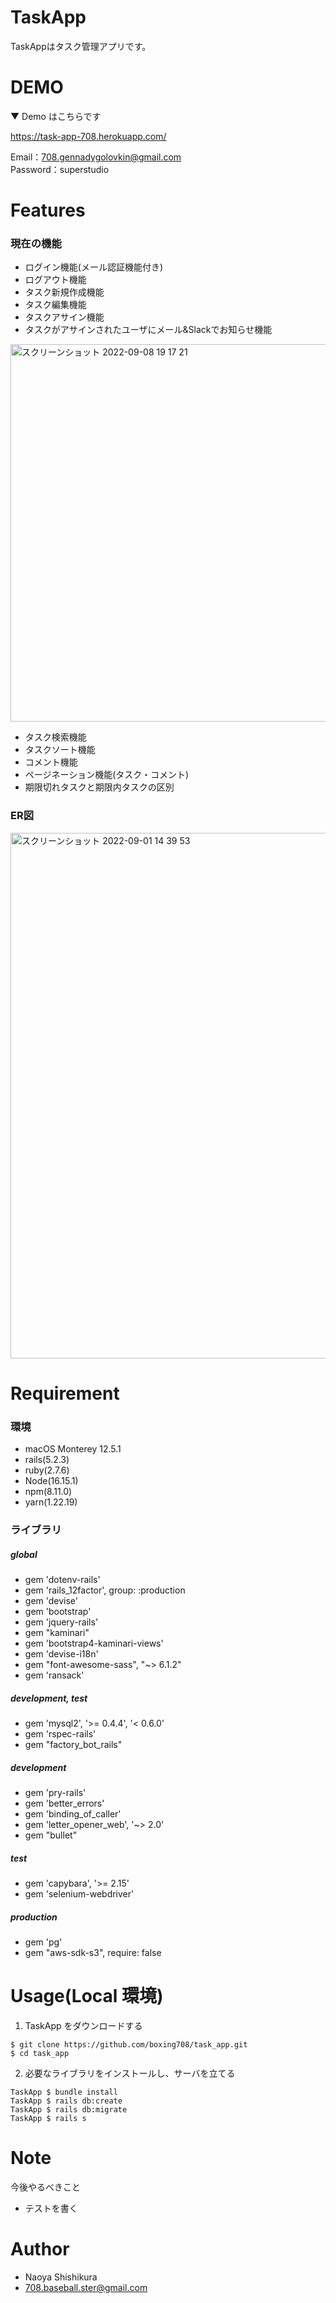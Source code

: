 # TaskApp

TaskAppはタスク管理アプリです。

# DEMO

▼ Demo はこちらです

https://task-app-708.herokuapp.com/

Email：708.gennadygolovkin@gmail.com  
Password：superstudio

# Features

### 現在の機能

- ログイン機能(メール認証機能付き)
- ログアウト機能
- タスク新規作成機能
- タスク編集機能
- タスクアサイン機能
- タスクがアサインされたユーザにメール&Slackでお知らせ機能
<img width="604" alt="スクリーンショット 2022-09-08 19 17 21" src="https://user-images.githubusercontent.com/107534005/189585672-e8ff9c9a-25dd-4490-ac5c-93ca3d7ac7cb.png">

- タスク検索機能
- タスクソート機能
- コメント機能
- ページネーション機能(タスク・コメント)
- 期限切れタスクと期限内タスクの区別

### ER図

<img width="841" alt="スクリーンショット 2022-09-01 14 39 53" src="https://user-images.githubusercontent.com/107534005/187840259-318fd2a0-58fa-4fe7-8aa6-82959debaedb.png">

# Requirement

### 環境

- macOS Monterey 12.5.1
- rails(5.2.3)
- ruby(2.7.6)
- Node(16.15.1)
- npm(8.11.0)
- yarn(1.22.19)

### ライブラリ

##### global

- gem 'dotenv-rails'
- gem 'rails_12factor', group: :production
- gem 'devise'
- gem 'bootstrap'
- gem 'jquery-rails'
- gem "kaminari"
- gem 'bootstrap4-kaminari-views'
- gem 'devise-i18n'
- gem "font-awesome-sass", "~> 6.1.2"
- gem 'ransack'

##### development, test

- gem 'mysql2', '>= 0.4.4', '< 0.6.0'
- gem 'rspec-rails'
- gem "factory_bot_rails"

##### development

- gem 'pry-rails'
- gem 'better_errors'
- gem 'binding_of_caller'
- gem 'letter_opener_web', '~> 2.0'
- gem "bullet"


##### test

- gem 'capybara', '>= 2.15'
- gem 'selenium-webdriver'

##### production

- gem 'pg'
- gem "aws-sdk-s3", require: false

# Usage(Local 環境)

1. TaskApp をダウンロードする

```shell
$ git clone https://github.com/boxing708/task_app.git
$ cd task_app
```

2. 必要なライブラリをインストールし、サーバを立てる


```shell
TaskApp $ bundle install
TaskApp $ rails db:create
TaskApp $ rails db:migrate
TaskApp $ rails s
```

# Note

今後やるべきこと

- テストを書く　<br>

# Author

- Naoya Shishikura
- 708.baseball.ster@gmail.com
